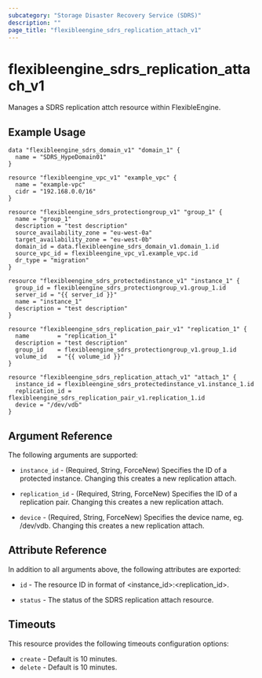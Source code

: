 ```yaml
---
subcategory: "Storage Disaster Recovery Service (SDRS)"
description: ""
page_title: "flexibleengine_sdrs_replication_attach_v1"
---
```


# flexibleengine_sdrs_replication_attach_v1

Manages a SDRS replication attch resource within FlexibleEngine.

## Example Usage

```hcl
data "flexibleengine_sdrs_domain_v1" "domain_1" {
  name = "SDRS_HypeDomain01"
}

resource "flexibleengine_vpc_v1" "example_vpc" {
  name = "example-vpc"
  cidr = "192.168.0.0/16"
}

resource "flexibleengine_sdrs_protectiongroup_v1" "group_1" {
  name = "group_1"
  description = "test description"
  source_availability_zone = "eu-west-0a"
  target_availability_zone = "eu-west-0b"
  domain_id = data.flexibleengine_sdrs_domain_v1.domain_1.id
  source_vpc_id = flexibleengine_vpc_v1.example_vpc.id
  dr_type = "migration"
}

resource "flexibleengine_sdrs_protectedinstance_v1" "instance_1" {
  group_id = flexibleengine_sdrs_protectiongroup_v1.group_1.id
  server_id = "{{ server_id }}"
  name = "instance_1"
  description = "test description"
}

resource "flexibleengine_sdrs_replication_pair_v1" "replication_1" {
  name        = "replication_1"
  description = "test description"
  group_id    = flexibleengine_sdrs_protectiongroup_v1.group_1.id
  volume_id   = "{{ volume_id }}"
}

resource "flexibleengine_sdrs_replication_attach_v1" "attach_1" {
  instance_id = flexibleengine_sdrs_protectedinstance_v1.instance_1.id
  replication_id = flexibleengine_sdrs_replication_pair_v1.replication_1.id
  device = "/dev/vdb"
}
```

## Argument Reference

The following arguments are supported:

* `instance_id` - (Required, String, ForceNew) Specifies the ID of a protected instance.
  Changing this creates a new replication attach.

* `replication_id` - (Required, String, ForceNew) Specifies the ID of a replication pair.
  Changing this creates a new replication attach.

* `device` - (Required, String, ForceNew) Specifies the device name, eg. /dev/vdb.
  Changing this creates a new replication attach.

## Attribute Reference

In addition to all arguments above, the following attributes are exported:

* `id` - The resource ID in format of <instance_id>:<replication_id>.

* `status` - The status of the SDRS replication attach resource.

## Timeouts

This resource provides the following timeouts configuration options:

* `create` - Default is 10 minutes.
* `delete` - Default is 10 minutes.
